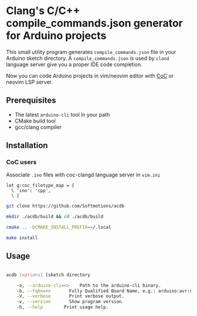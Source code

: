 # Clang's C/C++ compile_commands.json generator for Arduino projects

This small utility program generates `compile_commands.json` file in your Arduino sketch directory.
A `compile_commands.json` is used by `cland` language server give you a proper IDE code completion.

Now you can code Arduino projects in vim/neovim editor with [CoC](https://github.com/neoclide/coc.nvim) or neovim LSP server.

## Prerequisites

* The latest `arduino-cli` tool in your path
* CMake build tool
* gcc/clang compiler

## Installation

### CoC users 

Associate `.ino` files with coc-clangd language server in `vim.ini`

```vim
let g:coc_filetype_map = {
  \ 'ino': 'cpp',
  \ }
```


```sh
git clone https://github.com/Softmotions/acdb

mkdir ./acdb/build && cd ./acdb/build

cmake .. -DCMAKE_INSTALL_PREFIX=~/.local

make install
```

## Usage

```sh

acdb [options] [sketch directory

	-a, --arduino-cli=<>	Path to the arduino-cli binary.
	-b, --fqbn=<>		Fully Qualified Board Name, e.g.: arduino:avr:uno
	-V, --verbose		Print verbose output.
	-v, --version		Show program version.
	-h, --help		  Print usage help.
```

